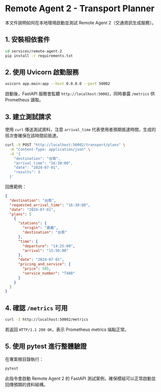 # Remote Agent 2 - Transport Planner

本文件說明如何在本地環境啟動並測試 Remote Agent 2（交通資訊生成服務）。

## 1. 安裝相依套件

```bash
cd services/remote-agent-2
pip install -r requirements.txt
```

## 2. 使用 Uvicorn 啟動服務

```bash
uvicorn app.main:app --host 0.0.0.0 --port 50002
```

啟動後，FastAPI 服務會監聽 `http://localhost:50002`，同時暴露 `/metrics` 供 Prometheus 讀取。

## 3. 建立測試請求

使用 `curl` 傳送測試資料，注意 `arrival_time` 代表使用者預期抵達時間，生成的班次會確保在該時間前抵達。

```bash
curl -X POST "http://localhost:50002/transport/plans" \
  -H "Content-Type: application/json" \
  -d '{
    "destination": "台南",
    "arrival_time": "16:30:00",
    "date": "2024-07-01",
    "results": 3
  }'
```

回應範例：

```json
{
  "destination": "台南",
  "requested_arrival_time": "16:30:00",
  "date": "2024-07-01",
  "plans": [
    {
      "stations": {
        "origin": "嘉義",
        "destination": "台南"
      },
      "time": {
        "departure": "14:25:00",
        "arrival": "15:50:00"
      },
      "date": "2024-07-01",
      "pricing_and_service": {
        "price": 585,
        "service_number": "T408"
      }
    }
  ]
}
```

## 4. 確認 `/metrics` 可用

```bash
curl -I http://localhost:50002/metrics
```

若返回 `HTTP/1.1 200 OK`，表示 Prometheus metrics 端點正常。

## 5. 使用 pytest 進行整體驗證

在專案根目錄執行：

```bash
pytest
```

此指令會啟動 Remote Agent 2 的 FastAPI 測試案例，確保模組可以正常啟動並回傳預期的資料結構。
